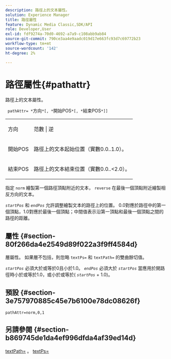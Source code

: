 ```yaml
---
description: 路徑上的文本屬性。
solution: Experience Manager
title: 路徑屬性
feature: Dynamic Media Classic,SDK/API
role: Developer,User
exl-id: fdf9274a-70d0-4692-a7a9-c108abb9ab84
source-git-commit: 790ce3aa4e9aadc019d17e663fc93d7c69772b23
workflow-type: tm+mt
source-wordcount: '142'
ht-degree: 2%

---
```


# 路徑屬性{#pathattr}

路徑上的文本屬性。

` pathAttr= *`方向`*[, *`開始POS`*[, *`結束POS`*]]`

<table id="simpletable_EC76095316AF4F07B1DDCC0D72B814CF"> 
 <tr class="strow"> 
  <td class="stentry"> <p> <span class="varname"> 方向 </span> </p> </td> 
  <td class="stentry"> <p> <span class="codeph"> 范數 </span> | <span class="codeph"> 逆 </span> </p> </td> 
 </tr> 
 <tr class="strow"> 
  <td class="stentry"> <p> <span class="varname"> 開始POS </span> </p> </td> 
  <td class="stentry"> <p>路徑上的文本起始位置（實數0.0..1.0）。 </p> </td> 
 </tr> 
 <tr class="strow"> 
  <td class="stentry"> <p> <span class="varname"> 結束POS </span> </p> </td> 
  <td class="stentry"> <p>路徑上的文本結束位置（實數0.0..&lt;2.0）。 </p> </td> 
 </tr> 
</table>

指定 `norm` 繪製第一個路徑頂點附近的文本， `reverse` 在最後一個頂點附近繪製相反方向的文本。

*`startPos`* 和 *`endPos`* 允許調整繪製文本的路徑上的位置。 0.0對應於路徑中的第一個頂點，1.0對應於最後一個頂點；中間值表示沿第一頂點和最後一個頂點之間的路徑的距離。

## 屬性 {#section-80f266da4e2549d89f022a3f9ff4584d}

層屬性。 如果層不包括，則忽略 `textPs=` 和 `textPath=` 的雙曲餘切值。

*`startPos`* 必須大於或等於0且小於1.0。 *`endPos`* 必須大於 *`startPos`* 當應用於開路徑時小於或等於1.0，或小於或等於( *`startPos`* + 1.0)。

## 預設 {#section-3e757970885c45e7b6100e78dc08626f}

`pathAttr=norm,0,1`

## 另請參閱 {#section-b869745de1da4ef996dfda4af39ed14d}

[textPath=](../../../../../is-api/http-ref/image-serving-api-ref/c-http-protocol-reference/c-command-reference/r-textpath.md#reference-b09cc0902dff4725bdb54d5da4076ccd) 。 [textPs=](../../../../../is-api/http-ref/image-serving-api-ref/c-http-protocol-reference/c-command-reference/r-textps.md#reference-4209a2a6169f44278da2647cfb0cd767)
